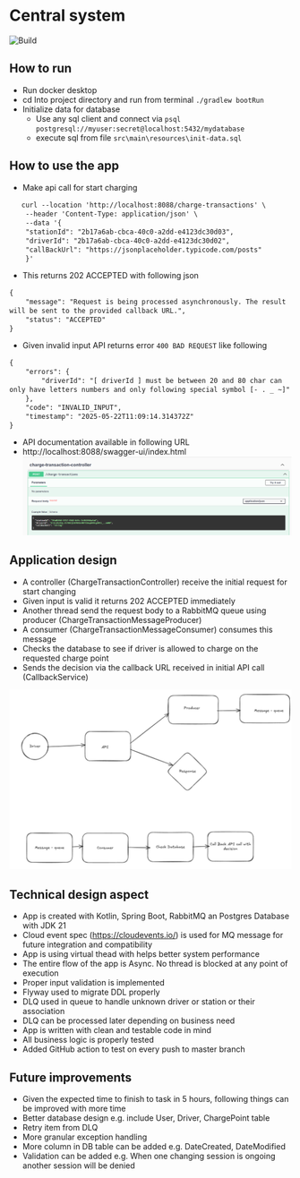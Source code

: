 # Central system

![Build](https://github.com/lynas/charging-central-system/actions/workflows/build.yml/badge.svg)

## How to run

- Run docker desktop
- cd Into project directory and run from terminal `./gradlew bootRun`
- Initialize data for database
  - Use any sql client and connect via `psql postgresql://myuser:secret@localhost:5432/mydatabase`
  - execute sql from file `src\main\resources\init-data.sql`

## How to use the app

- Make api call for start charging
```
   curl --location 'http://localhost:8088/charge-transactions' \
    --header 'Content-Type: application/json' \
    --data '{
    "stationId": "2b17a6ab-cbca-40c0-a2dd-e4123dc30d03",
    "driverId": "2b17a6ab-cbca-40c0-a2dd-e4123dc30d02",
    "callBackUrl": "https://jsonplaceholder.typicode.com/posts"
    }'
```
- This returns 202 ACCEPTED with following json 
``` 
{
    "message": "Request is being processed asynchronously. The result will be sent to the provided callback URL.",
    "status": "ACCEPTED"
}
```
- Given invalid input API returns error `400 BAD REQUEST` like following
``` 
{
    "errors": {
        "driverId": "[ driverId ] must be between 20 and 80 char can only have letters numbers and only following special symbol [- . _ ~]"
    },
    "code": "INVALID_INPUT",
    "timestamp": "2025-05-22T11:09:14.314372Z"
}
```
- API documentation available in following URL
- http://localhost:8088/swagger-ui/index.html
![api-doc.png](api-doc.png)

## Application design

- A controller (ChargeTransactionController) receive the initial request for start changing
- Given input is valid it returns 202 ACCEPTED immediately
- Another thread send the request body to a RabbitMQ queue using producer (ChargeTransactionMessageProducer)
- A consumer (ChargeTransactionMessageConsumer) consumes this message
- Checks the database to see if driver is allowed to charge on the requested charge point
- Sends the decision via the callback URL received in initial API call (CallbackService)

![design.png](design.png)

## Technical design aspect

- App is created with Kotlin, Spring Boot, RabbitMQ an Postgres Database with JDK 21
- Cloud event spec (https://cloudevents.io/) is used for MQ message for future integration and compatibility 
- App is using virtual thead with helps better system performance
- The entire flow of the app is Async. No thread is blocked at any point of execution
- Proper input validation is implemented
- Flyway used to migrate DDL properly
- DLQ used in queue to handle unknown driver or station or their association
- DLQ can be processed later depending on business need
- App is written with clean and testable code in mind
- All business logic is properly tested
- Added GitHub action to test on every push to master branch

## Future improvements

- Given the expected time to finish to task in 5 hours, following things can be improved with more time
- Better database design e.g. include User, Driver, ChargePoint table
- Retry item from DLQ
- More granular exception handling
- More column in DB table can be added e.g. DateCreated, DateModified
- Validation can be added e.g. When one changing session is ongoing another session will be denied












